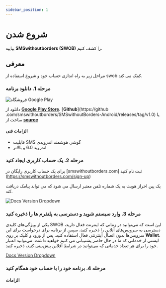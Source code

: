 ```yaml
---
sidebar_position: 1
---
```


# شروع شدن

بیایید **SMSwithoutborders (SWOB)** را کشف کنیم.

## معرفی

مراحل زیر به راه اندازی حساب خود و شروع استفاده از swob کمک می کند.

### مرحله 1. دانلود برنامه

![فروشگاه Google Play](/img/swob_on_playstore.png)

دانلود از [**Google Play Store**](https://play.google.com/store/apps/details?id=com.afkanerd.sw0b)، [**Github**](https://github .com/smswithoutborders/SMSwithoutBorders-Android/releases/tag/v1.0) یا ساخت از [**source**](https://github.com/smswithoutborders/SMSwithoutBorders-Android)

#### الزامات فنی

- قابلیت SMS گوشی هوشمند اندرویدی
- اندروید 6.0 و بالاتر

### مرحله 2. یک حساب کاربری ایجاد کنید

برای یک حساب کاربری رایگان در [smswithoutborders.com] ثبت نام کنید (https://smswithoutborders.com/sign-up)

یک پین احراز هویت به یک شماره تلفن معتبر ارسال می شود که می تواند پیامک دریافت کند.

![Docs Version Dropdown](/img/swob_signup.png)

### مرحله 3. وارد سیستم شوید و دسترسی به پلتفرم ها را ذخیره کنید

یکی از ویژگی‌های کلیدی SWOB این است که می‌توانید در زمانی که اینترنت فعال دارید، دسترسی به سرویس‌های آنلاین را ذخیره کنید، سپس از برنامه برای درخواست برای این سرویس‌ها بدون اتصال اینترنتی فعال استفاده کنید. پس از ورود و کلیک بر روی **Wallet**، لیستی از خدماتی که ما در حال حاضر پشتیبانی می کنیم خواهید داشت. می‌توانید اعتبار خود را برای هر تعداد خدماتی که می‌توانید در شرایط آفلاین پیش‌بینی کنید، ذخیره کنید.

[Docs Version Dropdown](/img/swob_wallet.png)

### مرحله 4. برنامه خود را با حساب خود همگام کنید

#### الزامات
